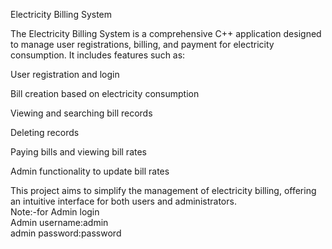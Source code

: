 Electricity Billing System<br>

The Electricity Billing System is a comprehensive C++ application designed to manage user registrations, billing, and payment for electricity consumption. It includes features such as:<br>

User registration and login<br>

Bill creation based on electricity consumption<br>

Viewing and searching bill records<br>

Deleting records<br>

Paying bills and viewing bill rates<br>

Admin functionality to update bill rates<br>

This project aims to simplify the management of electricity billing, offering an intuitive interface for both users and administrators.<br>
Note:-for Admin login<br>
      Admin username:admin<br>
      admin password:password<br>      
